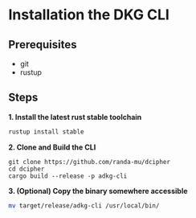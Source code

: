 # Installation the DKG CLI

## Prerequisites
- git 
- rustup

## Steps
**1. Install the latest rust stable toolchain**
```bash
rustup install stable
``` 

**2. Clone and Build the CLI**

```
git clone https://github.com/randa-mu/dcipher
cd dcipher
cargo build --release -p adkg-cli
```

**3. (Optional) Copy the binary somewhere accessible**
```bash
mv target/release/adkg-cli /usr/local/bin/
```

